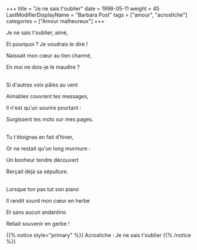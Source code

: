 +++
title = "Je ne sais t'oublier"
date = 1998-05-11
weight = 45
LastModifierDisplayName = "Barbara Post"
tags = ["amour", "acrostiche"]
categories = ["Amour malheureux"]
+++

Je ne sais t'oublier, aimé,

Et pourquoi ? Je voudrais le dire !

Naissait mon cœur au tien charmé,

En moi ne dois-je le maudire ?

 \
Si d'autres voix pâles au vent

Aimables couvrent tes messages,

Il n'est qu'un sourire pourtant :

Surgissent tes mots sur mes pages.

 \
Tu t'éloignas en fait d'hiver,

Or ne restait qu'un long murmure :

Un bonheur tendre découvert

Berçait déjà sa sépulture.

 \
Lorsque ton pas tut son piano

Il rendit sourd mon cœur en herbe

Et sans aucun andantino

Reliait souvenir en gerbe !

{{% notice style="primary" %}}
Acrostiche : Je ne sais t'oublier
{{% /notice %}}
